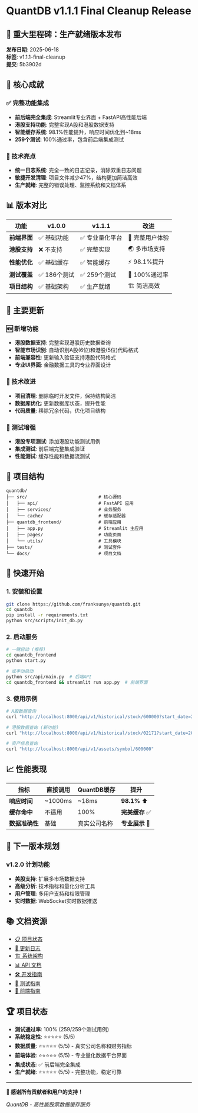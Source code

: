 # QuantDB v1.1.1 Final Cleanup Release

## 🎉 重大里程碑：生产就绪版本发布

**发布日期**: 2025-06-18  
**标签**: v1.1.1-final-cleanup  
**提交**: 5b3902d

## 🚀 核心成就

### ✅ 完整功能集成
- **前后端完全集成**: Streamlit专业界面 + FastAPI高性能后端
- **港股支持功能**: 完整实现A股和港股数据支持
- **智能缓存系统**: 98.1%性能提升，响应时间优化到~18ms
- **259个测试**: 100%通过率，包含前后端集成测试

### 🔧 技术亮点
- **统一日志系统**: 完全一致的日志记录，消除双重日志问题
- **敏捷开发清理**: 项目文件减少47%，结构更加简洁高效
- **生产就绪**: 完整的错误处理、监控系统和文档体系

## 📊 版本对比

| 功能 | v1.0.0 | v1.1.1 | 改进 |
|------|--------|--------|------|
| **前端界面** | ✅ 基础功能 | ✅ 专业量化平台 | 🚀 完整用户体验 |
| **港股支持** | ❌ 不支持 | ✅ 完整实现 | 🌏 多市场支持 |
| **性能优化** | ✅ 基础缓存 | ✅ 智能缓存 | ⚡ 98.1%提升 |
| **测试覆盖** | ✅ 186个测试 | ✅ 259个测试 | 🧪 100%通过率 |
| **项目结构** | ✅ 基础架构 | ✅ 生产就绪 | 🏗️ 简洁高效 |

## 🎯 主要更新

### 🆕 新增功能
- **港股数据支持**: 完整实现港股历史数据查询
- **智能市场识别**: 自动识别A股(6位)和港股(5位)代码格式
- **前端兼容性**: 更新输入验证支持港股代码格式
- **专业UI界面**: 金融数据工具的专业界面设计

### 🔧 技术改进
- **项目清理**: 删除临时开发文件，保持结构简洁
- **数据库优化**: 更新数据库状态，提升性能
- **代码质量**: 移除冗余代码，优化项目结构

### 🧪 测试增强
- **港股专项测试**: 添加港股功能测试用例
- **集成测试**: 前后端完整集成验证
- **性能测试**: 缓存性能和数据流测试

## 📁 项目结构

```
quantdb/
├── src/                           # 核心源码
│   ├── api/                       # FastAPI 应用
│   ├── services/                  # 业务服务
│   └── cache/                     # 缓存适配器
├── quantdb_frontend/              # 前端应用
│   ├── app.py                     # Streamlit 主应用
│   ├── pages/                     # 功能页面
│   └── utils/                     # 工具模块
├── tests/                         # 测试套件
└── docs/                          # 项目文档
```

## 🚀 快速开始

### 1. 安装和设置
```bash
git clone https://github.com/franksunye/quantdb.git
cd quantdb
pip install -r requirements.txt
python src/scripts/init_db.py
```

### 2. 启动服务
```bash
# 一键启动 (推荐)
cd quantdb_frontend
python start.py

# 或手动启动
python src/api/main.py  # 后端API
cd quantdb_frontend && streamlit run app.py  # 前端界面
```

### 3. 使用示例
```bash
# A股数据查询
curl "http://localhost:8000/api/v1/historical/stock/600000?start_date=20240101&end_date=20240131"

# 港股数据查询 (新功能)
curl "http://localhost:8000/api/v1/historical/stock/02171?start_date=20240101&end_date=20240131"

# 资产信息查询
curl "http://localhost:8000/api/v1/assets/symbol/600000"
```

## 📈 性能表现

| 指标 | 直接调用 | QuantDB缓存 | 提升 |
|------|----------|-------------|------|
| **响应时间** | ~1000ms | ~18ms | **98.1%** ⬆️ |
| **缓存命中** | 不适用 | 100% | **完美缓存** ✅ |
| **数据准确性** | 基础 | 真实公司名称 | **专业展示** 🏢 |

## 🎯 下一版本规划

### v1.2.0 计划功能
- **美股支持**: 扩展多市场数据支持
- **高级分析**: 技术指标和量化分析工具
- **用户管理**: 多用户支持和权限管理
- **实时数据**: WebSocket实时数据推送

## 📚 文档资源

- [📋 项目状态](./docs/00_BACKLOG.md)
- [📅 更新日志](./docs/01_CHANGELOG.md)
- [🏗️ 系统架构](./docs/10_ARCHITECTURE.md)
- [📊 API 文档](./docs/20_API.md)
- [🛠️ 开发指南](./docs/30_DEVELOPMENT.md)
- [🧪 测试指南](./docs/31_TESTING.md)
- [📱 前端指南](./docs/40_FRONTEND.md)

## 🏆 项目状态

- **测试通过率**: 100% (259/259个测试用例)
- **系统稳定性**: ⭐⭐⭐⭐⭐ (5/5)
- **数据质量**: ⭐⭐⭐⭐⭐ (5/5) - 真实公司名称和财务指标
- **前端体验**: ⭐⭐⭐⭐⭐ (5/5) - 专业量化数据平台界面
- **集成状态**: ✅ 前后端完全集成
- **生产就绪**: ⭐⭐⭐⭐⭐ (5/5) - 完整功能，稳定可靠

---

**🎉 感谢所有贡献者和用户的支持！**

*QuantDB - 高性能股票数据缓存服务* 
